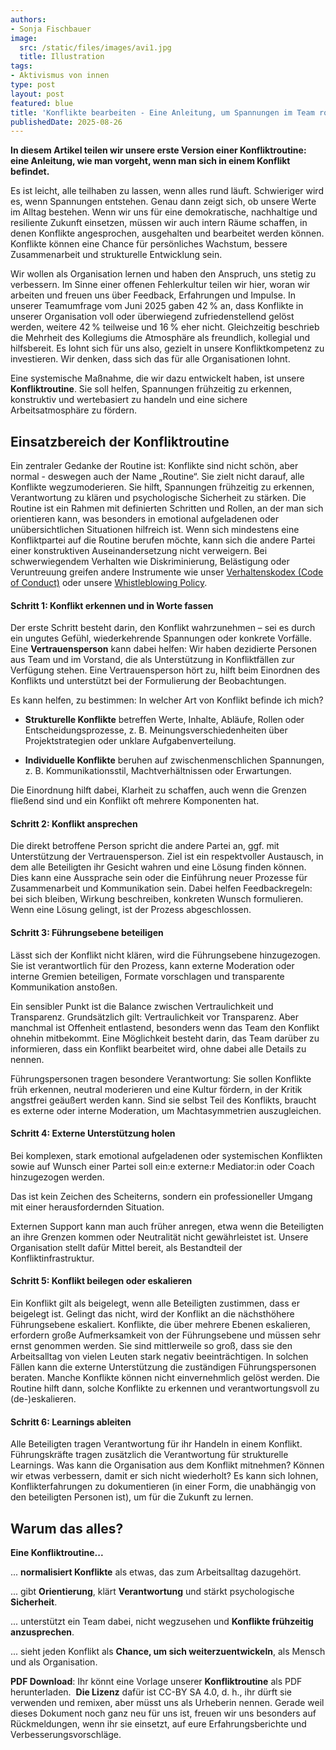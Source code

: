 ```yaml
---
authors:
- Sonja Fischbauer
image:
  src: /static/files/images/avi1.jpg
  title: Illustration
tags:
- Aktivismus von innen
type: post
layout: post
featured: blue
title: 'Konflikte bearbeiten - Eine Anleitung, um Spannungen im Team routiniert zu lösen'
publishedDate: 2025-08-26
---
```



**In diesem Artikel teilen wir unsere erste Version einer Konfliktroutine: eine Anleitung, wie man vorgeht, wenn man sich in einem Konflikt befindet.**

Es ist leicht, alle teilhaben zu lassen, wenn alles rund läuft. Schwieriger wird es, wenn Spannungen entstehen. Genau dann zeigt sich, ob unsere Werte im Alltag bestehen. Wenn wir uns für eine demokratische, nachhaltige und resiliente Zukunft einsetzen, müssen wir auch intern Räume schaffen, in denen Konflikte angesprochen, ausgehalten und bearbeitet werden können. Konflikte können eine Chance für persönliches Wachstum, bessere Zusammenarbeit und strukturelle Entwicklung sein.

Wir wollen als Organisation lernen und haben den Anspruch, uns stetig zu verbessern. Im Sinne einer offenen Fehlerkultur teilen wir hier, woran wir arbeiten und freuen uns über Feedback, Erfahrungen und Impulse. In unserer Teamumfrage vom Juni 2025 gaben 42 % an, dass Konflikte in unserer Organisation voll oder überwiegend zufriedenstellend gelöst werden, weitere 42 % teilweise und 16 % eher nicht. Gleichzeitig beschrieb die Mehrheit des Kollegiums die Atmosphäre als freundlich, kollegial und hilfsbereit. Es lohnt sich für uns also, gezielt in unsere Konfliktkompetenz zu investieren. Wir denken, dass sich das für alle Organisationen lohnt.

Eine systemische Maßnahme, die wir dazu entwickelt haben, ist unsere **Konfliktroutine**. Sie soll helfen, Spannungen frühzeitig zu erkennen, konstruktiv und wertebasiert zu handeln und eine sichere Arbeitsatmosphäre zu fördern. 

## Einsatzbereich der Konfliktroutine
Ein zentraler Gedanke der Routine ist: Konflikte sind nicht schön, aber normal - deswegen auch der Name „Routine“. Sie zielt nicht darauf, alle Konflikte wegzumoderieren. Sie hilft, Spannungen frühzeitig zu erkennen, Verantwortung zu klären und psychologische Sicherheit zu stärken. Die Routine ist ein Rahmen mit definierten Schritten und Rollen, an der man sich orientieren kann, was besonders in emotional aufgeladenen oder unübersichtlichen Situationen hilfreich ist. Wenn sich mindestens eine Konfliktpartei auf die Routine berufen möchte, kann sich die andere Partei einer konstruktiven Auseinandersetzung nicht verweigern. Bei schwerwiegendem Verhalten wie Diskriminierung, Belästigung oder Veruntreuung greifen andere Instrumente wie unser [Verhaltenskodex (Code of Conduct)](/codeofconduct) oder unsere [Whistleblowing Policy](files/documents/OKF_WhistleblowingPolicy_Verfahrensordnung.pdf).

#### Schritt 1: Konflikt erkennen und in Worte fassen
Der erste Schritt besteht darin, den Konflikt wahrzunehmen – sei es durch ein ungutes Gefühl, wiederkehrende Spannungen oder konkrete Vorfälle. Eine **Vertrauensperson** kann dabei helfen: Wir haben dezidierte Personen aus Team und im Vorstand, die als Unterstützung in Konfliktfällen zur Verfügung stehen. Eine Vertrauensperson hört zu, hilft beim Einordnen des Konflikts und unterstützt bei der Formulierung der Beobachtungen.

Es kann helfen, zu bestimmen: In welcher Art von Konflikt befinde ich mich?

  - **Strukturelle Konflikte** betreffen Werte, Inhalte, Abläufe, Rollen oder Entscheidungsprozesse, z. B. Meinungsverschiedenheiten über Projektstrategien oder unklare Aufgabenverteilung.

  - **Individuelle Konflikte** beruhen auf zwischenmenschlichen Spannungen, z. B. Kommunikationsstil, Machtverhältnissen oder Erwartungen.

Die Einordnung hilft dabei, Klarheit zu schaffen, auch wenn die Grenzen fließend sind und ein Konflikt oft mehrere Komponenten hat.

#### Schritt 2: Konflikt ansprechen
Die direkt betroffene Person spricht die andere Partei an, ggf. mit Unterstützung der Vertrauensperson. Ziel ist ein respektvoller Austausch, in dem alle Beteiligten ihr Gesicht wahren und eine Lösung finden können.
Dies kann eine Aussprache sein oder die Einführung neuer Prozesse für Zusammenarbeit und Kommunikation sein. Dabei helfen Feedbackregeln: bei sich bleiben, Wirkung beschreiben, konkreten Wunsch formulieren. Wenn eine Lösung gelingt, ist der Prozess abgeschlossen.

#### Schritt 3: Führungsebene beteiligen
Lässt sich der Konflikt nicht klären, wird die Führungsebene hinzugezogen. Sie ist verantwortlich für den Prozess, kann externe Moderation oder interne Gremien beteiligen, Formate vorschlagen und transparente Kommunikation anstoßen.

Ein sensibler Punkt ist die Balance zwischen Vertraulichkeit und Transparenz. Grundsätzlich gilt: Vertraulichkeit vor Transparenz. Aber manchmal ist Offenheit entlastend, besonders wenn das Team den Konflikt ohnehin mitbekommt. Eine Möglichkeit besteht darin, das Team darüber zu informieren, dass ein Konflikt bearbeitet wird, ohne dabei alle Details zu nennen.

Führungspersonen tragen besondere Verantwortung: Sie sollen Konflikte früh erkennen, neutral moderieren und eine Kultur fördern, in der Kritik angstfrei geäußert werden kann. Sind sie selbst Teil des Konflikts, braucht es externe oder interne Moderation, um Machtasymmetrien auszugleichen. 

#### Schritt 4: Externe Unterstützung holen
Bei komplexen, stark emotional aufgeladenen oder systemischen Konflikten sowie auf Wunsch einer Partei soll ein:e externe:r Mediator:in oder Coach hinzugezogen werden.

Das ist kein Zeichen des Scheiterns, sondern ein professioneller Umgang mit einer herausfordernden Situation.

Externen Support kann man auch früher anregen, etwa wenn die Beteiligten an ihre Grenzen kommen oder Neutralität nicht gewährleistet ist. Unsere Organisation stellt dafür Mittel bereit, als Bestandteil der Konfliktinfrastruktur.

#### Schritt 5: Konflikt beilegen oder eskalieren
Ein Konflikt gilt als beigelegt, wenn alle Beteiligten zustimmen, dass er beigelegt ist. Gelingt das nicht, wird der Konflikt an die nächsthöhere Führungsebene eskaliert. Konflikte, die über mehrere Ebenen eskalieren, erfordern große Aufmerksamkeit von der Führungsebene und müssen sehr ernst genommen werden. Sie sind mittlerweile so groß, dass sie den Arbeitsalltag von vielen Leuten stark negativ beeinträchtigen. In solchen Fällen kann die externe Unterstützung die zuständigen Führungspersonen beraten. Manche Konflikte können nicht einvernehmlich gelöst werden. Die Routine hilft dann, solche Konflikte zu erkennen und verantwortungsvoll zu (de-)eskalieren.

#### Schritt 6: Learnings ableiten
Alle Beteiligten tragen Verantwortung für ihr Handeln in einem Konflikt. Führungskräfte tragen zusätzlich die Verantwortung für strukturelle Learnings. Was kann die Organisation aus dem Konflikt mitnehmen? Können wir etwas verbessern, damit er sich nicht wiederholt? Es kann sich lohnen, Konflikterfahrungen zu dokumentieren (in einer Form, die unabhängig von den beteiligten Personen ist), um für die Zukunft zu lernen.

## Warum das alles?

**Eine Konfliktroutine...**<br>

... **normalisiert Konflikte** als etwas, das zum Arbeitsalltag dazugehört. 

...  gibt **Orientierung**, klärt **Verantwortung** und stärkt psychologische **Sicherheit**.

... unterstützt ein Team dabei, nicht wegzusehen und **Konflikte frühzeitig anzusprechen**. 

... sieht jeden Konflikt als **Chance, um sich weiterzuentwickeln**, als Mensch und als Organisation.


**PDF Download**: Ihr könnt eine Vorlage unserer **Konfliktroutine** als PDF herunterladen. 
**Die Lizenz** dafür ist CC-BY SA 4.0, d. h., ihr dürft sie verwenden und remixen, aber müsst uns als Urheberin nennen. Gerade weil dieses Dokument noch ganz neu für uns ist, freuen wir uns besonders auf Rückmeldungen, wenn ihr sie einsetzt, auf eure Erfahrungsberichte und Verbesserungsvorschläge.

